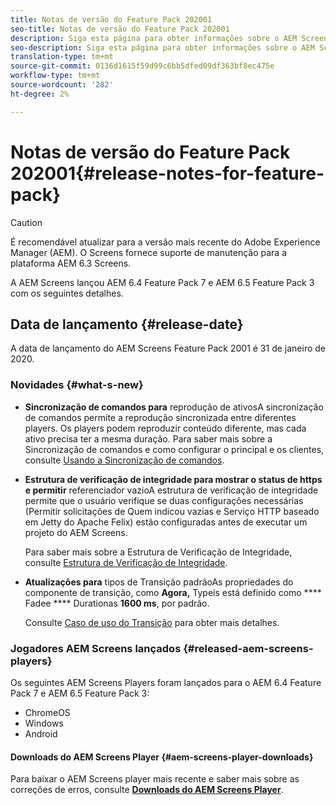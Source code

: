 ```yaml
---
title: Notas de versão do Feature Pack 202001
seo-title: Notas de versão do Feature Pack 202001
description: Siga esta página para obter informações sobre o AEM Screens Feature Pack 2001 lançado em 31 de janeiro de 2020.
seo-description: Siga esta página para obter informações sobre o AEM Screens Feature Pack 2001 lançado em 31 de janeiro de 2020.
translation-type: tm+mt
source-git-commit: 0136d1615f59d99c6bb5dfed09df363bf8ec475e
workflow-type: tm+mt
source-wordcount: '282'
ht-degree: 2%

---
```



# Notas de versão do Feature Pack 202001{#release-notes-for-feature-pack}

>[!CAUTION]
>
>É recomendável atualizar para a versão mais recente do Adobe Experience Manager (AEM). O Screens fornece suporte de manutenção para a plataforma AEM 6.3 Screens.

A AEM Screens lançou AEM 6.4 Feature Pack 7 e AEM 6.5 Feature Pack 3 com os seguintes detalhes.

## Data de lançamento {#release-date}

A data de lançamento do AEM Screens Feature Pack 2001 é 31 de janeiro de 2020.

### Novidades {#what-s-new}

* **Sincronização de comandos para**
reprodução de ativosA sincronização de comandos permite a reprodução sincronizada entre diferentes players. Os players podem reproduzir conteúdo diferente, mas cada ativo precisa ter a mesma duração.
Para saber mais sobre a Sincronização de comandos e como configurar o principal e os clientes, consulte [Usando a Sincronização de comandos](using-command-sync.md).

* **Estrutura de verificação de integridade para mostrar o status de https e permitir**
referenciador vazioA estrutura de verificação de integridade permite que o usuário verifique se duas configurações necessárias (Permitir solicitações de Quem indicou vazias e Serviço HTTP baseado em Jetty do Apache Felix) estão configuradas antes de executar um projeto do AEM Screens.

   Para saber mais sobre a Estrutura de Verificação de Integridade, consulte [Estrutura de Verificação de Integridade](/help/user-guide/configuring-screens-introduction.md#health-check-framework).

* **Atualizações para**
tipos de Transição padrãoAs propriedades do componente de transição, como 
**Agora,** Typeis está definido como  **** Fadee  **** Durationas  **1600 ms**, por padrão.

   Consulte [Caso de uso do Transição](/help/user-guide/applying-transitions.md) para obter mais detalhes.


### Jogadores AEM Screens lançados {#released-aem-screens-players}

Os seguintes AEM Screens Players foram lançados para o AEM 6.4 Feature Pack 7 e AEM 6.5 Feature Pack 3:

* ChromeOS
* Windows
* Android

#### Downloads do AEM Screens Player {#aem-screens-player-downloads}

Para baixar o AEM Screens player mais recente e saber mais sobre as correções de erros, consulte [**Downloads do AEM Screens Player**](https://download.macromedia.com/screens/).
